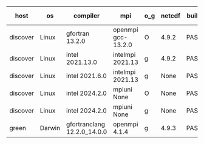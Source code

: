 

| host     | os       | compiler                              | mpi                      | o_g        | netcdf        | build       | u_pass          | u_fail          | s_pass            | s_fail            | e_pass             | e_fail             | nuopc_pass       | nuopc_fail       | artifacts link          |
|----------|----------|---------------------------------------|--------------------------|------------|---------------|-------------|-----------------|-----------------|-------------------|-------------------|--------------------|--------------------|------------------|------------------|-------------------------|
| discover | Linux | gfortran 13.2.0 | openmpi gcc-13.2.0  | O | 4.9.2  | PASS | None | None | None | None | None | None | None | None | <a href="https://github.com/esmf-org/esmf-test-artifacts/tree/4b355a010ad80c9370dad8fdab8984160e0ebd98/develop/gfortran/13.2.0/O/openmpi/gcc-13.2.0" target="_blank">4b355a0</a> | 
| discover | Linux | intel 2021.13.0 | intelmpi 2021.13  | g | 4.9.2  | PASS | None | None | None | None | None | None | None | None | <a href="https://github.com/esmf-org/esmf-test-artifacts/tree/e8f39717033f853cbcde7882db33ae2163d1d01b/develop/intel/2021.13.0/g/intelmpi/2021.13" target="_blank">e8f3971</a> | 
| discover | Linux | intel 2021.6.0 | intelmpi 2021.13  | g | None  | PASS | None | None | None | None | None | None | None | None | <a href="https://github.com/esmf-org/esmf-test-artifacts/tree/1f7affdcc0d8d65cf266f2bb86f9fb7a9164703a/develop/intel/2021.6.0/g/intelmpi/2021.13" target="_blank">1f7affd</a> | 
| discover | Linux | intel 2024.2.0 | mpiuni None  | O | None  | PASS | None | None | None | None | None | None | None | None | <a href="https://github.com/esmf-org/esmf-test-artifacts/tree/79a9c1aef586478281633b896b0f115d3041442c/develop/intel/2024.2.0/O/mpiuni/None" target="_blank">79a9c1a</a> | 
| discover | Linux | intel 2024.2.0 | mpiuni None  | g | None  | PASS | None | None | None | None | None | None | None | None | <a href="https://github.com/esmf-org/esmf-test-artifacts/tree/cc6380f6ba7e7ebb66ec13b027258d496ff92a0c/develop/intel/2024.2.0/g/mpiuni/None" target="_blank">cc6380f</a> | 
| green | Darwin | gfortranclang 12.2.0_14.0.0 | openmpi 4.1.4  | g | 4.9.3  | PASS | None | None | None | None | None | None | None | None | <a href="https://github.com/esmf-org/esmf-test-artifacts/tree/3830c5494afb373e7ca34068f0307d1e47ebe1c3/develop/gfortranclang/12.2.0_14.0.0/g/openmpi/4.1.4" target="_blank">3830c54</a> | 

